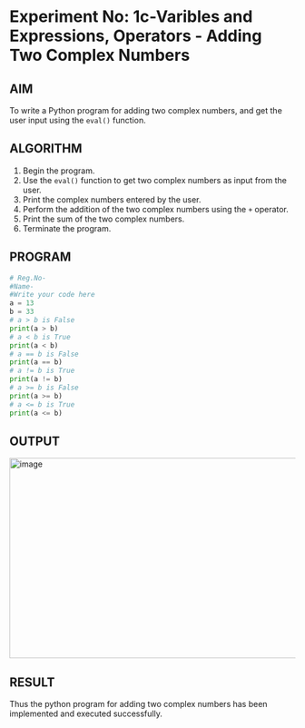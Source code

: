 # Experiment No: 1c-Varibles and Expressions, Operators - Adding Two Complex Numbers

## AIM
To write a Python program for adding two complex numbers, and get the user input using the `eval()` function.

## ALGORITHM
1. Begin the program.
2. Use the `eval()` function to get two complex numbers as input from the user.
3. Print the complex numbers entered by the user.
4. Perform the addition of the two complex numbers using the `+` operator.
5. Print the sum of the two complex numbers.
6. Terminate the program.

## PROGRAM
```python
# Reg.No-
#Name-
#Write your code here
a = 13
b = 33
# a > b is False
print(a > b)
# a < b is True
print(a < b)
# a == b is False
print(a == b)
# a != b is True
print(a != b)
# a >= b is False
print(a >= b)
# a <= b is True
print(a <= b)
```

## OUTPUT
<img width="1196" height="353" alt="image" src="https://github.com/user-attachments/assets/2fd63b26-eaea-4beb-99d4-2f2548850c8b" />


## RESULT
Thus the python program for  adding two complex numbers has been implemented and executed successfully.
